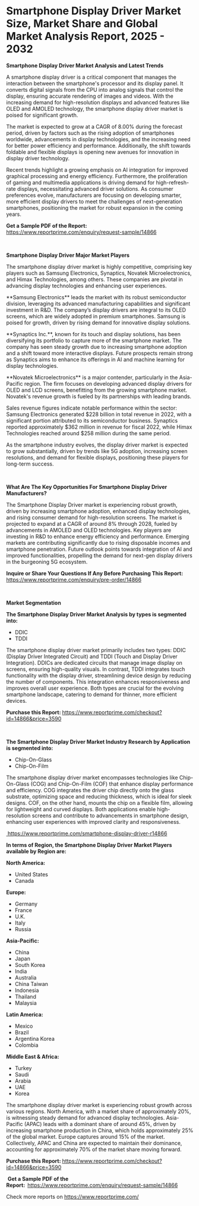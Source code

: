 <p><h1>Smartphone Display Driver Market Size, Market Share and Global Market Analysis Report, 2025 - 2032</h1></p><p><strong>Smartphone Display Driver Market Analysis and Latest Trends</strong></p>
<p><p>A smartphone display driver is a critical component that manages the interaction between the smartphone's processor and its display panel. It converts digital signals from the CPU into analog signals that control the display, ensuring accurate rendering of images and videos. With the increasing demand for high-resolution displays and advanced features like OLED and AMOLED technology, the smartphone display driver market is poised for significant growth.</p><p>The market is expected to grow at a CAGR of 8.00% during the forecast period, driven by factors such as the rising adoption of smartphones worldwide, advancements in display technologies, and the increasing need for better power efficiency and performance. Additionally, the shift towards foldable and flexible displays is opening new avenues for innovation in display driver technology.</p><p>Recent trends highlight a growing emphasis on AI integration for improved graphical processing and energy efficiency. Furthermore, the proliferation of gaming and multimedia applications is driving demand for high-refresh-rate displays, necessitating advanced driver solutions. As consumer preferences evolve, manufacturers are focusing on developing smarter, more efficient display drivers to meet the challenges of next-generation smartphones, positioning the market for robust expansion in the coming years.</p></p>
<p><strong>Get a Sample PDF of the Report:&nbsp;</strong> <a href="https://www.reportprime.com/enquiry/request-sample/14866?utm_campaign=3167&utm_medium=2&utm_source=Github&utm_content=ia&utm_term=20032025&utm_id=smartphone-display-driver">https://www.reportprime.com/enquiry/request-sample/14866</a></p>
<p>&nbsp;</p>
<p><strong>Smartphone Display Driver Major Market Players</strong></p>
<p><p>The smartphone display driver market is highly competitive, comprising key players such as Samsung Electronics, Synaptics, Novatek Microelectronics, and Himax Technologies, among others. These companies are pivotal in advancing display technologies and enhancing user experiences.</p><p>**Samsung Electronics** leads the market with its robust semiconductor division, leveraging its advanced manufacturing capabilities and significant investment in R&D. The company’s display drivers are integral to its OLED screens, which are widely adopted in premium smartphones. Samsung is poised for growth, driven by rising demand for innovative display solutions.</p><p>**Synaptics Inc.**, known for its touch and display solutions, has been diversifying its portfolio to capture more of the smartphone market. The company has seen steady growth due to increasing smartphone adoption and a shift toward more interactive displays. Future prospects remain strong as Synaptics aims to enhance its offerings in AI and machine learning for display technologies.</p><p>**Novatek Microelectronics** is a major contender, particularly in the Asia-Pacific region. The firm focuses on developing advanced display drivers for OLED and LCD screens, benefitting from the growing smartphone market. Novatek's revenue growth is fueled by its partnerships with leading brands.</p><p>Sales revenue figures indicate notable performance within the sector: Samsung Electronics generated $228 billion in total revenue in 2022, with a significant portion attributed to its semiconductor business. Synaptics reported approximately $362 million in revenue for fiscal 2022, while Himax Technologies reached around $258 million during the same period.</p><p>As the smartphone industry evolves, the display driver market is expected to grow substantially, driven by trends like 5G adoption, increasing screen resolutions, and demand for flexible displays, positioning these players for long-term success.</p></p>
<p>&nbsp;</p>
<p><strong>What Are The Key Opportunities For Smartphone Display Driver Manufacturers?</strong></p>
<p><p>The Smartphone Display Driver market is experiencing robust growth, driven by increasing smartphone adoption, enhanced display technologies, and rising consumer demand for high-resolution screens. The market is projected to expand at a CAGR of around 8% through 2028, fueled by advancements in AMOLED and OLED technologies. Key players are investing in R&D to enhance energy efficiency and performance. Emerging markets are contributing significantly due to rising disposable incomes and smartphone penetration. Future outlook points towards integration of AI and improved functionalities, propelling the demand for next-gen display drivers in the burgeoning 5G ecosystem.</p></p>
<p><strong>Inquire or Share Your Questions If Any Before Purchasing This Report:</strong> <a href="https://www.reportprime.com/enquiry/pre-order/14866?utm_campaign=3167&utm_medium=2&utm_source=Github&utm_content=ia&utm_term=20032025&utm_id=smartphone-display-driver">https://www.reportprime.com/enquiry/pre-order/14866</a></p>
<p>&nbsp;</p>
<p><strong>Market Segmentation</strong></p>
<p><strong>The Smartphone Display Driver Market Analysis by types is segmented into:</strong></p>
<p><ul><li>DDIC</li><li>TDDI</li></ul></p>
<p><p>The smartphone display driver market primarily includes two types: DDIC (Display Driver Integrated Circuit) and TDDI (Touch and Display Driver Integration). DDICs are dedicated circuits that manage image display on screens, ensuring high-quality visuals. In contrast, TDDI integrates touch functionality with the display driver, streamlining device design by reducing the number of components. This integration enhances responsiveness and improves overall user experience. Both types are crucial for the evolving smartphone landscape, catering to demand for thinner, more efficient devices.</p></p>
<p><strong>Purchase this Report:&nbsp;</strong><a href="https://www.reportprime.com/checkout?id=14866&price=3590&utm_campaign=3167&utm_medium=2&utm_source=Github&utm_content=ia&utm_term=20032025&utm_id=smartphone-display-driver">https://www.reportprime.com/checkout?id=14866&price=3590</a></p>
<p>&nbsp;</p>
<p><strong>The Smartphone Display Driver Market Industry Research by Application is segmented into:</strong></p>
<p><ul><li>Chip-On-Glass</li><li>Chip-On-Film</li></ul></p>
<p><p>The smartphone display driver market encompasses technologies like Chip-On-Glass (COG) and Chip-On-Film (COF) that enhance display performance and efficiency. COG integrates the driver chip directly onto the glass substrate, optimizing space and reducing thickness, which is ideal for sleek designs. COF, on the other hand, mounts the chip on a flexible film, allowing for lightweight and curved displays. Both applications enable high-resolution screens and contribute to advancements in smartphone design, enhancing user experiences with improved clarity and responsiveness.</p></p>
<p><a href="https://www.reportprime.com/smartphone-display-driver-r14866?utm_campaign=3167&utm_medium=2&utm_source=Github&utm_content=ia&utm_term=20032025&utm_id=smartphone-display-driver">&nbsp;https://www.reportprime.com/smartphone-display-driver-r14866</a></p>
<p><strong>In terms of Region, the Smartphone Display Driver Market Players available by Region are:</strong></p>
<p>
    <p> <strong> North America: </strong>
        <ul>
            <li>United States</li>
            <li>Canada</li>
        </ul>
        </p> 
    <p> <strong> Europe: </strong>
        <ul>
            <li>Germany</li>
            <li>France</li>
            <li>U.K.</li>
            <li>Italy</li>
            <li>Russia</li>
        </ul>
        </p> 
    <p> <strong> Asia-Pacific: </strong>
        <ul>
            <li>China</li>
            <li>Japan</li>
            <li>South Korea</li>
            <li>India</li>
            <li>Australia</li>
            <li>China Taiwan</li>
            <li>Indonesia</li>
            <li>Thailand</li>
            <li>Malaysia</li>
        </ul>
        </p> 
    <p> <strong> Latin America: </strong>
        <ul>
            <li>Mexico</li>
            <li>Brazil</li>
            <li>Argentina Korea</li>
            <li>Colombia</li>
        </ul>
        </p> 
    <p> <strong> Middle East & Africa: </strong>
        <ul>
            <li>Turkey</li>
            <li>Saudi</li>
            <li>Arabia</li>
            <li>UAE</li>
            <li>Korea</li>
        </ul>
    </p>
    </p>
<p><p>The smartphone display driver market is experiencing robust growth across various regions. North America, with a market share of approximately 20%, is witnessing steady demand for advanced display technologies. Asia-Pacific (APAC) leads with a dominant share of around 45%, driven by increasing smartphone production in China, which holds approximately 25% of the global market. Europe captures around 15% of the market. Collectively, APAC and China are expected to maintain their dominance, accounting for approximately 70% of the market share moving forward.</p></p>
<p><strong>Purchase this Report: </strong><a href="https://www.reportprime.com/checkout?id=14866&price=3590&utm_campaign=3167&utm_medium=2&utm_source=Github&utm_content=ia&utm_term=20032025&utm_id=smartphone-display-driver">https://www.reportprime.com/checkout?id=14866&price=3590</a></p>
<p>&nbsp;<strong>Get a Sample PDF of the Report:&nbsp;&nbsp;</strong><a href="https://www.reportprime.com/enquiry/request-sample/14866?utm_campaign=3167&utm_medium=2&utm_source=Github&utm_content=ia&utm_term=20032025&utm_id=smartphone-display-driver">https://www.reportprime.com/enquiry/request-sample/14866</a></p>
<p><strong></strong></p>
<p>Check more reports on <a href="https://www.reportprime.com/?utm_campaign=3167&utm_medium=2&utm_source=Github&utm_content=ia&utm_term=20032025&utm_id=smartphone-display-driver">https://www.reportprime.com/</a></p>